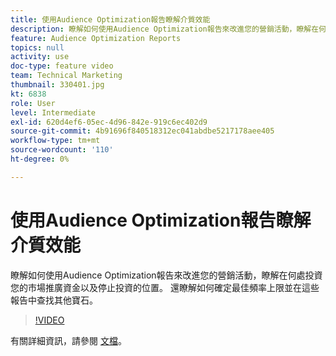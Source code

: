 ```yaml
---
title: 使用Audience Optimization報告瞭解介質效能
description: 瞭解如何使用Audience Optimization報告來改進您的營銷活動，瞭解在何處投資您的市場推廣資金以及停止投資的位置。 還瞭解如何確定最佳頻率上限並在這些報告中查找其他寶石。
feature: Audience Optimization Reports
topics: null
activity: use
doc-type: feature video
team: Technical Marketing
thumbnail: 330401.jpg
kt: 6838
role: User
level: Intermediate
exl-id: 620d4ef6-05ec-4d96-842e-919c6ec402d9
source-git-commit: 4b91696f840518312ec041abdbe5217178aee405
workflow-type: tm+mt
source-wordcount: '110'
ht-degree: 0%

---
```


# 使用Audience Optimization報告瞭解介質效能

瞭解如何使用Audience Optimization報告來改進您的營銷活動，瞭解在何處投資您的市場推廣資金以及停止投資的位置。 還瞭解如何確定最佳頻率上限並在這些報告中查找其他寶石。

>[!VIDEO](https://video.tv.adobe.com/v/330401/?quality=12&learn=on)

有關詳細資訊，請參閱 [文檔](https://experienceleague.adobe.com/docs/audience-manager/user-guide/reporting/audience-optimization-reports/audience-optimization-reports.html#reporting)。
